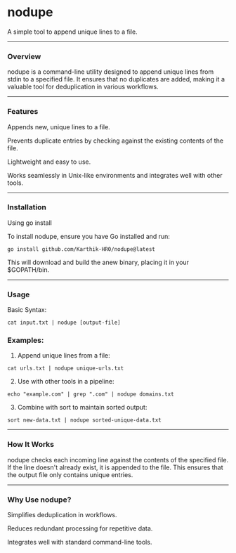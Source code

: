 # nodupe


A simple tool to append unique lines to a file.


---

### Overview

nodupe is a command-line utility designed to append unique lines from stdin to a specified file. It ensures that no duplicates are added, making it a valuable tool for deduplication in various workflows.


---

### Features

Appends new, unique lines to a file.

Prevents duplicate entries by checking against the existing contents of the file.

Lightweight and easy to use.

Works seamlessly in Unix-like environments and integrates well with other tools.



---

### Installation

Using go install

To install nodupe, ensure you have Go installed and run:

```go install github.com/Karthik-HR0/nodupe@latest```

This will download and build the anew binary, placing it in your $GOPATH/bin.


---

### Usage

Basic Syntax:

```cat input.txt | nodupe [output-file] ```

### Examples:

1. Append unique lines from a file:

```cat urls.txt | nodupe unique-urls.txt```


2. Use with other tools in a pipeline:

```echo "example.com" | grep ".com" | nodupe domains.txt```


3. Combine with sort to maintain sorted output:

```sort new-data.txt | nodupe sorted-unique-data.txt```




---

### How It Works

nodupe checks each incoming line against the contents of the specified file. If the line doesn't already exist, it is appended to the file. This ensures that the output file only contains unique entries.


---

### Why Use nodupe?

Simplifies deduplication in workflows.

Reduces redundant processing for repetitive data.

Integrates well with standard command-line tools.



